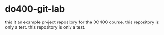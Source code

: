 # do400-git-lab

this it an example project repository for the DO400 course.
this repository is only a test.
this repository is only a test.
